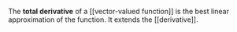 The **total derivative** of a [[vector-valued function]] is the best linear approximation of the function. It extends the [[derivative]].
